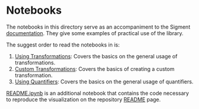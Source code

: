 # Notebooks

The notebooks in this directory serve as an accompaniment to the Sigment [documentation](https://sigment.readthedocs.io/en/latest). They give some examples of practical use of the library.

The suggest order to read the notebooks in is:

1. [Using Transformations](https://nbviewer.jupyter.org/github/eonu/sigment/blob/master/notebooks/Using%20Transformations.ipynb): Covers the basics on the general usage of transformations.
2. [Custom Transformations](https://nbviewer.jupyter.org/github/eonu/sigment/blob/master/notebooks/Custom%20Transformations.ipynb): Covers the basics of creating a custom transformation.
3. [Using Quantifiers](https://nbviewer.jupyter.org/github/eonu/sigment/blob/master/notebooks/Using%20Quantifiers.ipynb): Covers the basics on the general usage of quantifiers.

[README.ipynb](https://nbviewer.jupyter.org/github/eonu/sigment/blob/master/notebooks/README.ipynb) is an additional notebook that contains the code necessary to reproduce the visualization on the repository [README](https://github.com/eonu/sigment/blob/master/README.md) page.